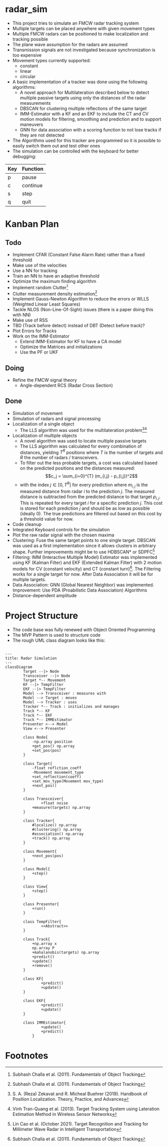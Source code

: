 # radar_sim
- This project tries to simulate an FMCW radar tracking system
- Multiple targets can be placed anywhere with given movement types
- Multiple FMCW radars can be positioned to make localization and tracking possible
- The plane wave assumption for the radars are assumed
- Transmission signals are not investigated because synchronization is too expensive
- Movement types currently supported:
    - constant
    - linear
    - circular
- A basic implementation of a tracker was done using the following algorithms:
    - A novel approach for Multilateration described below to detect multiple passive targets using only the distances of the radar measurements
    - DBSCAN for clustering multiple reflections of the same target
    - IMM-Estimator with a KF and an EKF to include the CT and CV motion models for filtering, smoothing and prediction and to support maneuvers
    - GNN for data association with a scoring function to not lose tracks if they are not detected
- The Algorithms used for this tracker are programmed so it is possible to easily switch them out and test other ones
- The simulation can be controlled with the keyboard for better debugging:

| Key | Function |
| --- | -------- |
| p   | pause    |
| c   | continue |
| s   | step     |
| q   | quit     |


# Kanban Plan
## Todo
- Implement CFAR (Constant False Alarm Rate) rather than a fixed threshold
- Make use of the velocities
- Use a NN for tracking
- Train an NN to have an adaptive threshold
- Optimize the maximum finding algorithm
- Implement random Clutter[^cambridge_tracking]
- Clutter measurement density estimation[^cambridge_tracking]
- Implement Gauss-Newton Algorithm to reduce the errors or WLLS (Weighted Linear Least Squares)
- Tackle NLOS (Non-Line-Of-Sight) issues (there is a paper doing this with NN)
- Make use of RSS
- TBD (Track before detect) instead of DBT (Detect before track)?
- Plot Errors for Tracks
- Work on the IMM-Estimator
    - Extend IMM-Estimator for KF to have a CA model
    - Optimize the Matrices and initializations
    - Use the PF or UKF

## Doing
- Refine the FMCW signal theory
    - Angle-dependent RCS (Radar Cross Section)

## Done 
- Simulation of movement
- Simulation of radars and signal processing
- Localization of a single object
    - The LLS algorithm was used for the multilateration problem[^loc_book][^multilat_paper]
- Localization of multiple objects
    - A novel algorithm was used to locate multiple passive targets
    - The LLS algorithm was calculated for every combination of distances, yielding $T^R$ positions where $T$ is the number of targets and $R$ the number of radars / transceivers.
    - To filter out the less probable targets, a cost was calculated based on the predicted positions and the distances measured:
$$c_j = \sum_{i=0}^{T} (m_{i,j} - p_{i,j})^2$$
    - with the index $j \in [0, T^R]$ for every prediction where $m_{i,j}$ is the measured distance from radar $i$ to the prediction $j$. The measured distance is subtracted from the predicted distance to that target $p_{i,j}$. This is repeated for every target $i$ for a specific prediction $j$. This cost is stored for each prediction $j$ and should be as low as possible (ideally 0). The true predictions are filtered out based on this cost by a threshold value for now.
- Code cleanup
- Integrated Keyboard controls for the simulation
- Plot the raw radar signal with the chosen maxima
- Clustering: Fuse the same target points to one single target. DBSCAN was used as a first implementation since it allows clusters in arbitrary shape. Further improvements might be to use HDBSCAN* or SDPFC[^tracking_book]
- Filtering: IMM (Interactive Multiple Model) Estimator was implemented using KF (Kalman Filter) and EKF (Extended Kalman Filter) with 2 motion models for CV (constant velocity) and CT (constant turn)[^cambridge_tracking]. The Filtering works for a single target for now. After Data Association it will be for multiple targets.
- Data Association: GNN (Global Nearest Neighbor) was implemented. Improvement: Use PDA (Proabilistic Data Association) Algorithms
- Distance-dependent amplitude


# Project Structure
- The code base was fully renewed with Object Oriented Programming
- The MVP Pattern is used to structure code
- The rough UML class diagram looks like this:

```mermaid

---
title: Radar Simulation
---
classDiagram
		Target --|> Node
		Transceiver --|> Node
		Target *-- Movement
		KF --|> TempFilter
		EKF --|> TempFilter
		Model --> Transceiver : measures with
		Model --> Target : moves
		Model --> Tracker : uses
		Tracker *-- Track : initializes and manages
		Track *-- KF
		Track *-- EKF
		Track *-- IMMEstimator
		Presenter <--> Model
		View <--> Presenter
		
		class Node{
			-np.array position
			+get_pos() np.array
			+set_pos(pos)
		}
		
		class Target{
			-float reflction_coeff
			-Movement movement_type
			+set_reflection(coeff)
			+set_mov_type(Movement mov_type)
			+next_pos()
		}
		
		class Transceiver{
        		+float noise
			+measure(targets) np.array
		}
		
		class Tracker{
			#localize() np.array
			#clustering() np.array
			#association() np.array
			+track() np.array
		}
		
		class Movement{
			+next_pos(pos)
		}
		
		class Model{
			+step()
		}
		
		class View{
			+step()
		}
		
		class Presenter{
			+run()
		}
		
		class TempFilter{
        		<<Abstract>>
		}
		
        class Track{
            +np.array x
            np.array P
            +mahalanobis(targets) np.array
            +predict()
            +update()
            +remove()
        }
		
		class KF{
        		+predict()
        		+update()
		}
		
		class EKF{
        		+predict()
        		+update()
		}
		
		class IMMEstimator{
        		+update()
        		+predict()
        	}
```

# Footnotes
[^tracking_book]: Lin Cao et al. (October 2021). Target Recognition and Tracking for Millimeter Wave Radar in Intelligent Transportation
[^loc_book]: S. A. (Reza) Zekavat and R. Micheal Buehrer (2019). Handbook of Position Localization. Theory, Practice, and Advances
[^multilat_paper]: Vinh Tran-Quang et al. (2013). Target Tracking System using Lateration Estimation Method in Wireless Sensor Networks
[^cambridge_tracking]: Subhash Challa et al. (2011). Fundamentals of Object Tracking


































